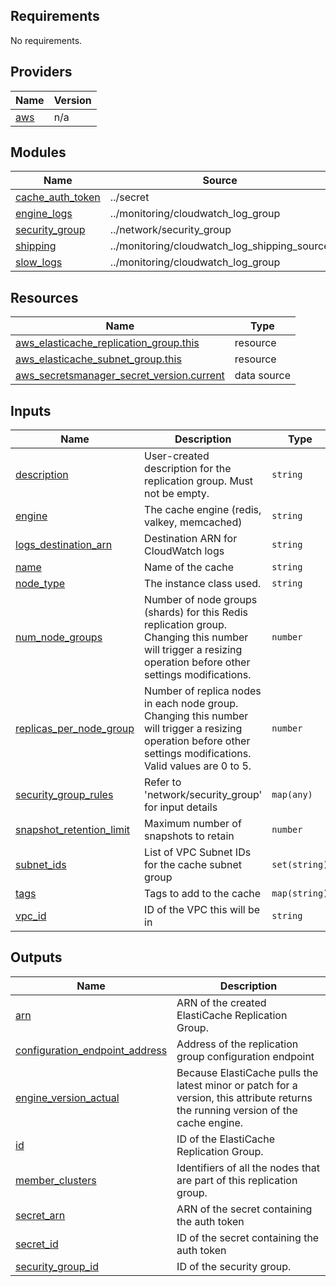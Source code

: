<!-- BEGIN_TF_DOCS -->
## Requirements

No requirements.

## Providers

| Name | Version |
|------|---------|
| <a name="provider_aws"></a> [aws](#provider\_aws) | n/a |

## Modules

| Name | Source | Version |
|------|--------|---------|
| <a name="module_cache_auth_token"></a> [cache\_auth\_token](#module\_cache\_auth\_token) | ../secret | n/a |
| <a name="module_engine_logs"></a> [engine\_logs](#module\_engine\_logs) | ../monitoring/cloudwatch_log_group | n/a |
| <a name="module_security_group"></a> [security\_group](#module\_security\_group) | ../network/security_group | n/a |
| <a name="module_shipping"></a> [shipping](#module\_shipping) | ../monitoring/cloudwatch_log_shipping_source | n/a |
| <a name="module_slow_logs"></a> [slow\_logs](#module\_slow\_logs) | ../monitoring/cloudwatch_log_group | n/a |

## Resources

| Name | Type |
|------|------|
| [aws_elasticache_replication_group.this](https://registry.terraform.io/providers/hashicorp/aws/latest/docs/resources/elasticache_replication_group) | resource |
| [aws_elasticache_subnet_group.this](https://registry.terraform.io/providers/hashicorp/aws/latest/docs/resources/elasticache_subnet_group) | resource |
| [aws_secretsmanager_secret_version.current](https://registry.terraform.io/providers/hashicorp/aws/latest/docs/data-sources/secretsmanager_secret_version) | data source |

## Inputs

| Name | Description | Type | Default | Required |
|------|-------------|------|---------|:--------:|
| <a name="input_description"></a> [description](#input\_description) | User-created description for the replication group. Must not be empty. | `string` | n/a | yes |
| <a name="input_engine"></a> [engine](#input\_engine) | The cache engine (redis, valkey, memcached) | `string` | `"redis"` | no |
| <a name="input_logs_destination_arn"></a> [logs\_destination\_arn](#input\_logs\_destination\_arn) | Destination ARN for CloudWatch logs | `string` | n/a | yes |
| <a name="input_name"></a> [name](#input\_name) | Name of the cache | `string` | n/a | yes |
| <a name="input_node_type"></a> [node\_type](#input\_node\_type) | The instance class used. | `string` | `"cache.m7g.xlarge"` | no |
| <a name="input_num_node_groups"></a> [num\_node\_groups](#input\_num\_node\_groups) | Number of node groups (shards) for this Redis replication group. Changing this number will trigger a resizing operation before other settings modifications. | `number` | `1` | no |
| <a name="input_replicas_per_node_group"></a> [replicas\_per\_node\_group](#input\_replicas\_per\_node\_group) | Number of replica nodes in each node group. Changing this number will trigger a resizing operation before other settings modifications. Valid values are 0 to 5. | `number` | `1` | no |
| <a name="input_security_group_rules"></a> [security\_group\_rules](#input\_security\_group\_rules) | Refer to 'network/security\_group' for input details | `map(any)` | `{}` | no |
| <a name="input_snapshot_retention_limit"></a> [snapshot\_retention\_limit](#input\_snapshot\_retention\_limit) | Maximum number of snapshots to retain | `number` | `1` | no |
| <a name="input_subnet_ids"></a> [subnet\_ids](#input\_subnet\_ids) | List of VPC Subnet IDs for the cache subnet group | `set(string)` | n/a | yes |
| <a name="input_tags"></a> [tags](#input\_tags) | Tags to add to the cache | `map(string)` | `{}` | no |
| <a name="input_vpc_id"></a> [vpc\_id](#input\_vpc\_id) | ID of the VPC this will be in | `string` | n/a | yes |

## Outputs

| Name | Description |
|------|-------------|
| <a name="output_arn"></a> [arn](#output\_arn) | ARN of the created ElastiCache Replication Group. |
| <a name="output_configuration_endpoint_address"></a> [configuration\_endpoint\_address](#output\_configuration\_endpoint\_address) | Address of the replication group configuration endpoint |
| <a name="output_engine_version_actual"></a> [engine\_version\_actual](#output\_engine\_version\_actual) | Because ElastiCache pulls the latest minor or patch for a version, this attribute returns the running version of the cache engine. |
| <a name="output_id"></a> [id](#output\_id) | ID of the ElastiCache Replication Group. |
| <a name="output_member_clusters"></a> [member\_clusters](#output\_member\_clusters) | Identifiers of all the nodes that are part of this replication group. |
| <a name="output_secret_arn"></a> [secret\_arn](#output\_secret\_arn) | ARN of the secret containing the auth token |
| <a name="output_secret_id"></a> [secret\_id](#output\_secret\_id) | ID of the secret containing the auth token |
| <a name="output_security_group_id"></a> [security\_group\_id](#output\_security\_group\_id) | ID of the security group. |
<!-- END_TF_DOCS -->